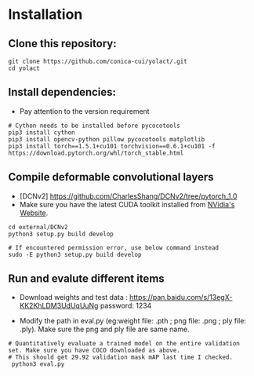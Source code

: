 # Installation
 ## Clone this repository:
```Shell
git clone https://github.com/conica-cui/yolact/.git
cd yolact
```

 ## Install dependencies:
- Pay attention to the version requirement
  
```
# Cython needs to be installed before pycocotools
pip3 install cython
pip3 install opencv-python pillow pycocotools matplotlib 
pip3 install torch==1.5.1+cu101 torchvision==0.6.1+cu101 -f https://download.pytorch.org/whl/torch_stable.html
```

 ## Compile deformable convolutional layers
- [DCNv2] https://github.com/CharlesShang/DCNv2/tree/pytorch_1.0
- Make sure you have the latest CUDA toolkit installed from [NVidia's Website](https://developer.nvidia.com/cuda-toolkit).
  
```Shell
cd external/DCNv2
python3 setup.py build develop

# If encountered permission error, use below command instead
sudo -E python3 setup.py build develop
```


## Run and evalute different items
- Download weights and test data :
  https://pan.baidu.com/s/13egX-KK2KhLDM3UdUqUuNg  password: 1234 

- Modify the path in eval.py (eg:weight file: .pth ; png file: .png ; ply file: .ply). Make sure the png and ply file are same name.
  
```Shell
# Quantitatively evaluate a trained model on the entire validation set. Make sure you have COCO downloaded as above.
# This should get 29.92 validation mask mAP last time I checked.
 python3 eval.py 
 ```
